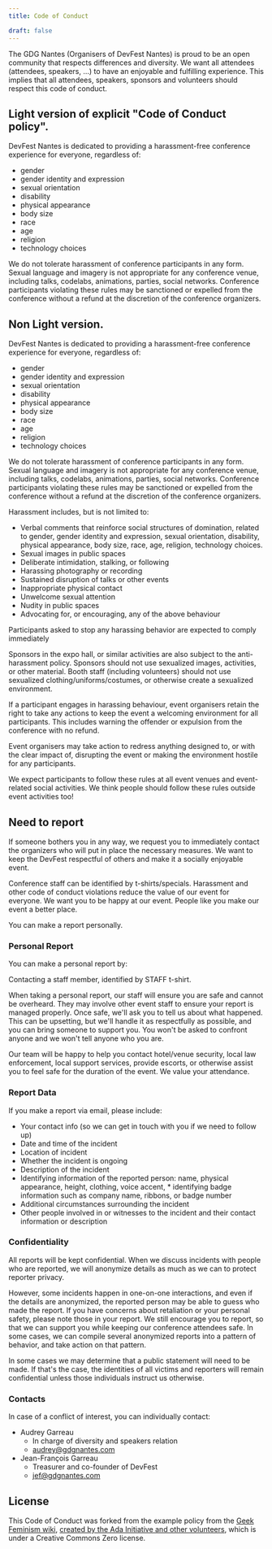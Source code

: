 ```yaml
---
title: Code of Conduct

draft: false
---
```


The GDG Nantes (Organisers of DevFest Nantes) is proud to be an open community that respects differences and diversity. We want all attendees (attendees, speakers, ...) to have an enjoyable and fulfilling experience. This implies that all attendees, speakers, sponsors and volunteers should respect this code of conduct.

## Light version of explicit "Code of Conduct policy".

DevFest Nantes is dedicated to providing a harassment-free conference experience for everyone, regardless of:

* gender
* gender identity and expression
* sexual orientation
* disability
* physical appearance
* body size
* race
* age
* religion
* technology choices

We do not tolerate harassment of conference participants in any form. Sexual language and imagery is not appropriate for any conference venue, including talks, codelabs, animations, parties, social networks. Conference participants violating these rules may be sanctioned or expelled from the conference without a refund at the discretion of the conference organizers.

## Non Light version.

DevFest Nantes is dedicated to providing a harassment-free conference experience for everyone, regardless of:

* gender
* gender identity and expression
* sexual orientation
* disability
* physical appearance
* body size
* race
* age
* religion
* technology choices

We do not tolerate harassment of conference participants in any form. Sexual language and imagery is not appropriate for any conference venue, including talks, codelabs, animations, parties, social networks. Conference participants violating these rules may be sanctioned or expelled from the conference without a refund at the discretion of the conference organizers.

Harassment includes, but is not limited to:

* Verbal comments that reinforce social structures of domination, related to gender, gender identity and expression, sexual orientation, disability, physical appearance, body size, race, age, religion, technology choices.
* Sexual images in public spaces
* Deliberate intimidation, stalking, or following
* Harassing photography or recording
* Sustained disruption of talks or other events
* Inappropriate physical contact
* Unwelcome sexual attention
* Nudity in public spaces
* Advocating for, or encouraging, any of the above behaviour

Participants asked to stop any harassing behavior are expected to comply immediately

Sponsors in the expo hall, or similar activities are also subject to the anti-harassment policy. Sponsors should not use sexualized images, activities, or other material. Booth staff (including volunteers) should not use sexualized clothing/uniforms/costumes, or otherwise create a sexualized environment.

If a participant engages in harassing behaviour, event organisers retain the right to take any actions to keep the event a welcoming environment for all participants. This includes warning the offender or expulsion from the conference with no refund.

Event organisers may take action to redress anything designed to, or with the clear impact of, disrupting the event or making the environment hostile for any participants.

We expect participants to follow these rules at all event venues and event-related social activities. We think people should follow these rules outside event activities too!

## Need to report

If someone bothers you in any way, we request you to immediately contact the organizers who will put in place the necessary measures. We want to keep the DevFest respectful of others and make it a socially enjoyable event.

Conference staff can be identified by t-shirts/specials. Harassment and other code of conduct violations reduce the value of our event for everyone. We want you to be happy at our event. People like you make our event a better place.

You can make a report personally.

### Personal Report

You can make a personal report by:

Contacting a staff member, identified by STAFF t-shirt.

When taking a personal report, our staff will ensure you are safe and cannot be overheard. They may involve other event staff to ensure your report is managed properly. Once safe, we'll ask you to tell us about what happened. This can be upsetting, but we'll handle it as respectfully as possible, and you can bring someone to support you. You won't be asked to confront anyone and we won't tell anyone who you are.

Our team will be happy to help you contact hotel/venue security, local law enforcement, local support services, provide escorts, or otherwise assist you to feel safe for the duration of the event. We value your attendance.

### Report Data

If you make a report via email, please include:

* Your contact info (so we can get in touch with you if we need to follow up)
* Date and time of the incident
* Location of incident
* Whether the incident is ongoing
* Description of the incident
* Identifying information of the reported person: name, physical appearance, height, clothing, voice accent, * identifying badge information such as company name, ribbons, or badge number
* Additional circumstances surrounding the incident
* Other people involved in or witnesses to the incident and their contact information or description


### Confidentiality

All reports will be kept confidential. When we discuss incidents with people who are reported, we will anonymize details as much as we can to protect reporter privacy.

However, some incidents happen in one-on-one interactions, and even if the details are anonymized, the reported person may be able to guess who made the report. If you have concerns about retaliation or your personal safety, please note those in your report. We still encourage you to report, so that we can support you while keeping our conference attendees safe. In some cases, we can compile several anonymized reports into a pattern of behavior, and take action on that pattern.

In some cases we may determine that a public statement will need to be made. If that's the case, the identities of all victims and reporters will remain confidential unless those individuals instruct us otherwise.

### Contacts

In case of a conflict of interest, you can individually contact:

* Audrey Garreau
  * In charge of diversity and speakers relation
  * audrey@gdgnantes.com
* Jean-François Garreau
  * Treasurer and co-founder of DevFest
  * jef@gdgnantes.com


## License

This Code of Conduct was forked from the example policy from the [Geek Feminism wiki](http://geekfeminism.wikia.com/wiki/Conference_anti-harassment/Policy), [created by the Ada Initiative and other volunteers](http://geekfeminism.wikia.com/wiki/Conference_anti-harassment/Policy), which is under a Creative Commons Zero license.